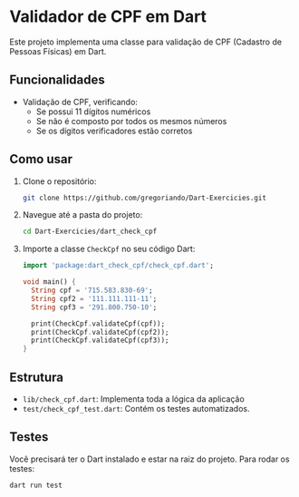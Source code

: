 # Validador de CPF em Dart

Este projeto implementa uma classe para validação de CPF (Cadastro de Pessoas Físicas) em Dart.

## Funcionalidades

- Validação de CPF, verificando:
  - Se possui 11 dígitos numéricos
  - Se não é composto por todos os mesmos números
  - Se os dígitos verificadores estão corretos

## Como usar

1. Clone o repositório:
    ```sh
    git clone https://github.com/gregoriando/Dart-Exercicies.git
    ```
2. Navegue até a pasta do projeto:
    ```sh
    cd Dart-Exercicies/dart_check_cpf
    ```
3. Importe a classe `CheckCpf` no seu código Dart:
    ```dart
    import 'package:dart_check_cpf/check_cpf.dart';

    void main() {
      String cpf = '715.583.830-69';
      String cpf2 = '111.111.111-11';
      String cpf3 = '291.800.750-10';

      print(CheckCpf.validateCpf(cpf));
      print(CheckCpf.validateCpf(cpf2));
      print(CheckCpf.validateCpf(cpf3));
    }
    ```

## Estrutura

- `lib/check_cpf.dart`: Implementa toda a lógica da aplicação
- `test/check_cpf_test.dart`: Contém os testes automatizados.

## Testes

Você precisará ter o Dart instalado e estar na raiz do projeto.
Para rodar os testes:

```sh
dart run test
```